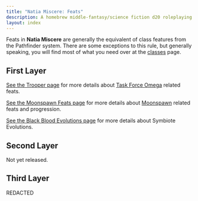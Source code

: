 ```yaml
---
title: "Natia Miscere: Feats"
description: A homebrew middle-fantasy/science fiction d20 roleplaying game system based on Pathfinder
layout: index
---
```


Feats in **Natia Miscere** are generally the equivalent of class features from the Pathfinder system. There are some exceptions to this rule, but generally speaking, you will find most of what you need over at the [classes](/classes) page.

## First Layer

[See the Trooper page](/feats/first-layer/trooper) for more details about [Task Force Omega](/classes/first-layer/trooper) related feats.

[See the Moonspawn Feats page](/feats/first-layer/moonspawn) for more details about [Moonspawn](/classes/first-layer/moonspawn) related feats and progression.

[See the Black Blood Evolutions page](/feats/first-layer/symbiotes) for more details about Symbiote Evolutions.

## Second Layer

Not yet released.

## Third Layer

REDACTED
